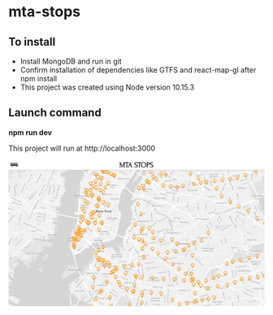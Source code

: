 # mta-stops

## To install

- Install MongoDB and run in git
- Confirm installation of dependencies like GTFS and react-map-gl after npm install
- This project was created using Node version 10.15.3

## Launch command

**npm run dev**

This project will run at http://localhost:3000

![project](public/project.png)
